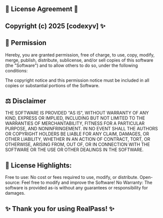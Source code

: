 ## 🎉 License Agreement 🎉

## Copyright (c) 2025 [codexyv] ✨

## 🎯 Permission
Hereby, you are granted permission, free of charge, to use, copy, modify, merge, publish, distribute, sublicense, and/or sell copies of this software (the "Software") and to allow others to do so, under the following conditions:

The copyright notice and this permission notice must be included in all copies or substantial portions of the Software.
## ⚖️ Disclaimer
THE SOFTWARE IS PROVIDED "AS IS", WITHOUT WARRANTY OF ANY KIND, EXPRESS OR IMPLIED, INCLUDING BUT NOT LIMITED TO THE WARRANTIES OF MERCHANTABILITY, FITNESS FOR A PARTICULAR PURPOSE, AND NONINFRINGEMENT. IN NO EVENT SHALL THE AUTHORS OR COPYRIGHT HOLDERS BE LIABLE FOR ANY CLAIM, DAMAGES, OR OTHER LIABILITY, WHETHER IN AN ACTION OF CONTRACT, TORT, OR OTHERWISE, ARISING FROM, OUT OF, OR IN CONNECTION WITH THE SOFTWARE OR THE USE OR OTHER DEALINGS IN THE SOFTWARE.

## 🔐 License Highlights:
Free to use: No cost or fees required to use, modify, or distribute.
Open-source: Feel free to modify and improve the Software!
No Warranty: The software is provided as-is without any guarantees or responsibility for damages.

## ✨ Thank you for using RealPass! ✨